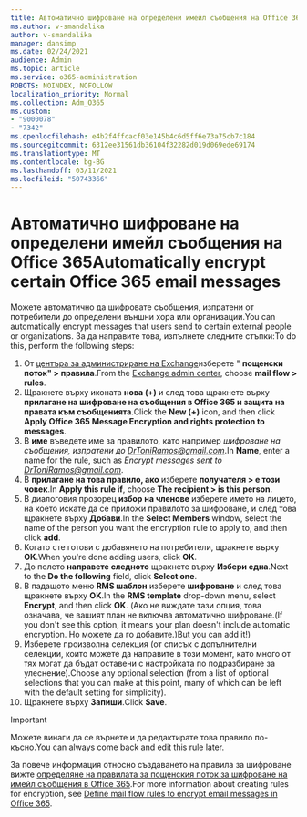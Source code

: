 ```yaml
---
title: Автоматично шифроване на определени имейл съобщения на Office 365
ms.author: v-smandalika
author: v-smandalika
manager: dansimp
ms.date: 02/24/2021
audience: Admin
ms.topic: article
ms.service: o365-administration
ROBOTS: NOINDEX, NOFOLLOW
localization_priority: Normal
ms.collection: Adm_O365
ms.custom:
- "9000078"
- "7342"
ms.openlocfilehash: e4b2f4ffcacf03e145b4c6d5ff6e73a75cb7c184
ms.sourcegitcommit: 6312ee31561db36104f32282d019d069ede69174
ms.translationtype: MT
ms.contentlocale: bg-BG
ms.lasthandoff: 03/11/2021
ms.locfileid: "50743366"
---
```

# <a name="automatically-encrypt-certain-office-365-email-messages"></a><span data-ttu-id="28a26-102">Автоматично шифроване на определени имейл съобщения на Office 365</span><span class="sxs-lookup"><span data-stu-id="28a26-102">Automatically encrypt certain Office 365 email messages</span></span>

<span data-ttu-id="28a26-103">Можете автоматично да шифровате съобщения, изпратени от потребители до определени външни хора или организации.</span><span class="sxs-lookup"><span data-stu-id="28a26-103">You can automatically encrypt messages that users send to certain external people or organizations.</span></span> <span data-ttu-id="28a26-104">За да направите това, изпълнете следните стъпки:</span><span class="sxs-lookup"><span data-stu-id="28a26-104">To do this, perform the following steps:</span></span>

1. <span data-ttu-id="28a26-105">От [центъра за администриране на Exchange](https://outlook.office365.com/ecp/)изберете " **пощенски поток" > правила**.</span><span class="sxs-lookup"><span data-stu-id="28a26-105">From the [Exchange admin center](https://outlook.office365.com/ecp/), choose **mail flow > rules**.</span></span> 
2. <span data-ttu-id="28a26-106">Щракнете върху иконата **нова (+)** и след това щракнете върху **прилагане на шифроване на съобщения в Office 365 и защита на правата към съобщенията**.</span><span class="sxs-lookup"><span data-stu-id="28a26-106">Click the **New (+)** icon, and then click **Apply Office 365 Message Encryption and rights protection to messages**.</span></span>
3. <span data-ttu-id="28a26-107">В **име** въведете име за правилото, като например *шифроване на съобщения, изпратени до DrToniRamos@gmail.com*.</span><span class="sxs-lookup"><span data-stu-id="28a26-107">In **Name**, enter a name for the rule, such as *Encrypt messages sent to DrToniRamos@gmail.com*.</span></span>
4. <span data-ttu-id="28a26-108">В **прилагане на това правило, ако** изберете **получателя > е този човек**.</span><span class="sxs-lookup"><span data-stu-id="28a26-108">In **Apply this rule if**, choose **The recipient > is this person**.</span></span> 
5. <span data-ttu-id="28a26-109">В диалоговия прозорец **избор на членове** изберете името на лицето, на което искате да се приложи правилото за шифроване, и след това щракнете върху **Добави**.</span><span class="sxs-lookup"><span data-stu-id="28a26-109">In the **Select Members** window, select the name of the person you want the encryption rule to apply to, and then click **add**.</span></span> 
6. <span data-ttu-id="28a26-110">Когато сте готови с добавянето на потребители, щракнете върху **OK**.</span><span class="sxs-lookup"><span data-stu-id="28a26-110">When you're done adding users, click **OK**.</span></span>
7. <span data-ttu-id="28a26-111">До полето **направете следното** щракнете върху **Избери една**.</span><span class="sxs-lookup"><span data-stu-id="28a26-111">Next to the **Do the following** field, click **Select one**.</span></span> 
8. <span data-ttu-id="28a26-112">В падащото меню **RMS шаблон** изберете **шифроване** и след това щракнете върху **OK**.</span><span class="sxs-lookup"><span data-stu-id="28a26-112">In the **RMS template** drop-down menu, select **Encrypt**, and then click **OK**.</span></span> <span data-ttu-id="28a26-113">(Ако не виждате тази опция, това означава, че вашият план не включва автоматично шифроване.</span><span class="sxs-lookup"><span data-stu-id="28a26-113">(If you don't see this option, it means your plan doesn't include automatic encryption.</span></span> <span data-ttu-id="28a26-114">Но можете да го добавите.)</span><span class="sxs-lookup"><span data-stu-id="28a26-114">But you can add it!)</span></span>
9. <span data-ttu-id="28a26-115">Изберете произволна селекция (от списък с допълнителни селекции, които можете да направите в този момент, като много от тях могат да бъдат оставени с настройката по подразбиране за улеснение).</span><span class="sxs-lookup"><span data-stu-id="28a26-115">Choose any optional selection (from a list of optional selections that you can make at this point, many of which can be left with the default setting for simplicity).</span></span>
10. <span data-ttu-id="28a26-116">Щракнете върху **Запиши**.</span><span class="sxs-lookup"><span data-stu-id="28a26-116">Click **Save**.</span></span>

> [!IMPORTANT]
> <span data-ttu-id="28a26-117">Можете винаги да се върнете и да редактирате това правило по-късно.</span><span class="sxs-lookup"><span data-stu-id="28a26-117">You can always come back and edit this rule later.</span></span>

<span data-ttu-id="28a26-118">За повече информация относно създаването на правила за шифроване вижте [определяне на правилата за пощенския поток за шифроване на имейл съобщения в Office 365](https://docs.microsoft.com/microsoft-365/compliance/define-mail-flow-rules-to-encrypt-email).</span><span class="sxs-lookup"><span data-stu-id="28a26-118">For more information about creating rules for encryption, see [Define mail flow rules to encrypt email messages in Office 365](https://docs.microsoft.com/microsoft-365/compliance/define-mail-flow-rules-to-encrypt-email).</span></span>


